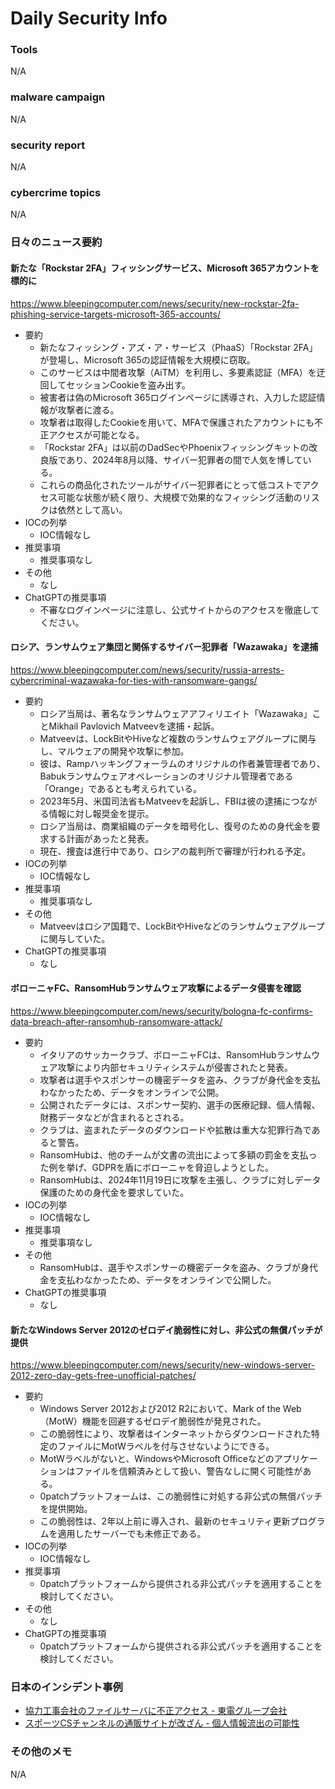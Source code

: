 # Daily Security Info

### Tools
N/A

### malware campaign
N/A

### security report
N/A

### cybercrime topics
N/A

### 日々のニュース要約

#### 新たな「Rockstar 2FA」フィッシングサービス、Microsoft 365アカウントを標的に
https://www.bleepingcomputer.com/news/security/new-rockstar-2fa-phishing-service-targets-microsoft-365-accounts/

- 要約
    - 新たなフィッシング・アズ・ア・サービス（PhaaS）「Rockstar 2FA」が登場し、Microsoft 365の認証情報を大規模に窃取。
    - このサービスは中間者攻撃（AiTM）を利用し、多要素認証（MFA）を迂回してセッションCookieを盗み出す。
    - 被害者は偽のMicrosoft 365ログインページに誘導され、入力した認証情報が攻撃者に渡る。
    - 攻撃者は取得したCookieを用いて、MFAで保護されたアカウントにも不正アクセスが可能となる。
    - 「Rockstar 2FA」は以前のDadSecやPhoenixフィッシングキットの改良版であり、2024年8月以降、サイバー犯罪者の間で人気を博している。
    - これらの商品化されたツールがサイバー犯罪者にとって低コストでアクセス可能な状態が続く限り、大規模で効果的なフィッシング活動のリスクは依然として高い。
- IOCの列挙
    - IOC情報なし
- 推奨事項
    - 推奨事項なし
- その他
    - なし
- ChatGPTの推奨事項
    - 不審なログインページに注意し、公式サイトからのアクセスを徹底してください。

#### ロシア、ランサムウェア集団と関係するサイバー犯罪者「Wazawaka」を逮捕
https://www.bleepingcomputer.com/news/security/russia-arrests-cybercriminal-wazawaka-for-ties-with-ransomware-gangs/

- 要約
    - ロシア当局は、著名なランサムウェアアフィリエイト「Wazawaka」ことMikhail Pavlovich Matveevを逮捕・起訴。
    - Matveevは、LockBitやHiveなど複数のランサムウェアグループに関与し、マルウェアの開発や攻撃に参加。
    - 彼は、Rampハッキングフォーラムのオリジナルの作者兼管理者であり、Babukランサムウェアオペレーションのオリジナル管理者である「Orange」であるとも考えられている。
    - 2023年5月、米国司法省もMatveevを起訴し、FBIは彼の逮捕につながる情報に対し報奨金を提示。
    - ロシア当局は、商業組織のデータを暗号化し、復号のための身代金を要求する計画があったと発表。
    - 現在、捜査は進行中であり、ロシアの裁判所で審理が行われる予定。
- IOCの列挙
    - IOC情報なし
- 推奨事項
    - 推奨事項なし
- その他
    - Matveevはロシア国籍で、LockBitやHiveなどのランサムウェアグループに関与していた。
- ChatGPTの推奨事項
    - なし

#### ボローニャFC、RansomHubランサムウェア攻撃によるデータ侵害を確認
https://www.bleepingcomputer.com/news/security/bologna-fc-confirms-data-breach-after-ransomhub-ransomware-attack/

- 要約
    - イタリアのサッカークラブ、ボローニャFCは、RansomHubランサムウェア攻撃により内部セキュリティシステムが侵害されたと発表。
    - 攻撃者は選手やスポンサーの機密データを盗み、クラブが身代金を支払わなかったため、データをオンラインで公開。
    - 公開されたデータには、スポンサー契約、選手の医療記録、個人情報、財務データなどが含まれるとされる。
    - クラブは、盗まれたデータのダウンロードや拡散は重大な犯罪行為であると警告。
    - RansomHubは、他のチームが文書の流出によって多額の罰金を支払った例を挙げ、GDPRを盾にボローニャを脅迫しようとした。
    - RansomHubは、2024年11月19日に攻撃を主張し、クラブに対しデータ保護のための身代金を要求していた。
- IOCの列挙
    - IOC情報なし
- 推奨事項
    - 推奨事項なし
- その他
    - RansomHubは、選手やスポンサーの機密データを盗み、クラブが身代金を支払わなかったため、データをオンラインで公開した。
- ChatGPTの推奨事項
    - なし

#### 新たなWindows Server 2012のゼロデイ脆弱性に対し、非公式の無償パッチが提供
https://www.bleepingcomputer.com/news/security/new-windows-server-2012-zero-day-gets-free-unofficial-patches/

- 要約
    - Windows Server 2012および2012 R2において、Mark of the Web（MotW）機能を回避するゼロデイ脆弱性が発見された。
    - この脆弱性により、攻撃者はインターネットからダウンロードされた特定のファイルにMotWラベルを付与させないようにできる。
    - MotWラベルがないと、WindowsやMicrosoft Officeなどのアプリケーションはファイルを信頼済みとして扱い、警告なしに開く可能性がある。
    - 0patchプラットフォームは、この脆弱性に対処する非公式の無償パッチを提供開始。
    - この脆弱性は、2年以上前に導入され、最新のセキュリティ更新プログラムを適用したサーバーでも未修正である。
- IOCの列挙
    - IOC情報なし
- 推奨事項
    - 0patchプラットフォームから提供される非公式パッチを適用することを検討してください。
- その他
    - なし
- ChatGPTの推奨事項
    - 0patchプラットフォームから提供される非公式パッチを適用することを検討してください。

### 日本のインシデント事例
- [協力工事会社のファイルサーバに不正アクセス - 東電グループ会社](https://www.security-next.com/164791)
- [スポーツCSチャンネルの通販サイトが改ざん - 個人情報流出の可能性](https://www.security-next.com/164740)

### その他のメモ
N/A
